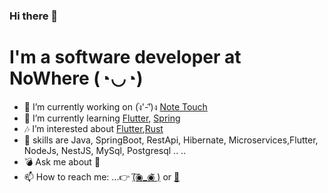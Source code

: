 ### Hi there 👋

# I'm a software developer at NoWhere (◔◡◔)

- 🔭 I’m currently working on (ง︡'-'︠)ง [Note Touch](https://github.com/magician20/note_touch)
- 🌱 I’m currently learning [Flutter](https://flutter.dev/), [Spring](https://spring.io/)
- 🎶 I’m interested about [Flutter](https://flutter.dev/),[Rust](https://www.rust-lang.org//)
- 💞️ skills are Java, SpringBoot, RestApi, Hibernate, Microservices,Flutter, NodeJs, NestJS, MySql, Postgresql .. ..
- 💣 Ask me about 🤔
- 📫 How to reach me: ...👉 [(͠◉_◉᷅ )](https://www.linkedin.com/in/abdelrahman-mohammed-728299b5/) or [💬](am.elsantawy.cs@gmail.com)


